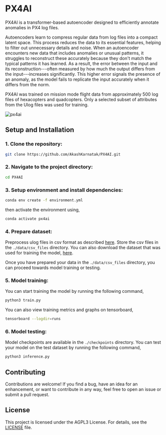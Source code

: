 # PX4AI

PX4AI is a transformer-based autoencoder designed to efficiently annotate anomalies in PX4 log files.

Autoencoders learn to compress regular data from log files into a compact latent space. This process reduces
the data to its essential features, helping to filter out unnecessary details and noise. When an autoencoder
encounters new data that includes anomalies or unusual patterns, it struggles to reconstruct these accurately
because they don't match the typical patterns it has learned. As a result, the error between the input and its
reconstruction---often measured by how much the output differs from the input---increases significantly. This higher
error signals the presence of an anomaly, as the model fails to replicate the input accurately when it differs from
the norm.

PX4AI was trained on mission mode flight data from approximately 500 log files of hexacopters and quadcopters.
Only a selected subset of attributes from the Ulog files was used for training.

![px4ai](https://github.com/AkashKarnatak/PX4AI/assets/54985621/bc3dc53d-3714-4b70-98c4-944f1e7e3e8a)

## Setup and Installation

### 1. Clone the repository:

   ```bash
   git clone https://github.com/AkashKarnatak/PX4AI.git
   ```

### 2. Navigate to the project directory:

   ```bash
   cd PX4AI
   ```

### 3. Setup environment and install dependencies:

   ```bash
   conda env create -f environment.yml
   ```

then activate the environment using,

   ```bash
   conda activate px4ai
   ```

### 4. Prepare dataset:

Preprocess ulog files in csv format as described [here](https://github.com/AkashKarnatak/annotate_px4_logs?tab=readme-ov-file#6-create-database).
Store the csv files in the `./data/csv_files` directory. You can also download the dataset that
was used for training the model, [here](https://drive.google.com/file/d/1l1SKKseJ2SdpKUMd_jcAM9TWEdwvtqLU/view?usp=drive_link).

Once you have prepared your data in the `./data/csv_files` directory, you can proceed towards
model training or testing.

### 5. Model training:

You can start training the model by running the following command,

   ```bash
   python3 train.py
   ```

You can also view training metrics and graphs on tensorboard,

   ```bash
   tensorboard --logdir=runs
   ```

### 6. Model testing:

Model checkpoints are available in the `./checkpoints` directory. You can test your model on the
test dataset by running the following command,

   ```bash
   python3 inference.py
   ```

## Contributing

Contributions are welcome! If you find a bug, have an idea for an enhancement, or want to contribute in any way, feel free to open an issue or submit a pull request.

## License

This project is licensed under the AGPL3 License. For details, see the [LICENSE](LICENSE) file.
